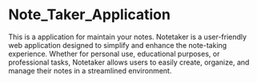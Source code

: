 # Note_Taker_Application
 This is a application for maintain your notes.
 Notetaker is a user-friendly web application designed to simplify and enhance the note-taking experience. Whether for personal use, educational purposes, or professional tasks, Notetaker allows users to easily create, organize, and manage their notes in a streamlined environment.
 
